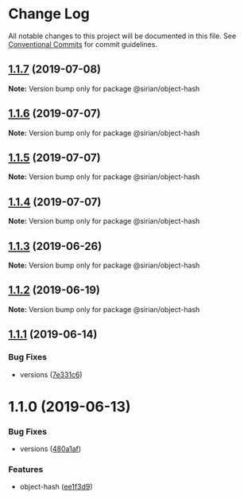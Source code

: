 # Change Log

All notable changes to this project will be documented in this file.
See [Conventional Commits](https://conventionalcommits.org) for commit guidelines.

## [1.1.7](https://github.com/sirian/js/compare/@sirian/object-hash@1.1.6...@sirian/object-hash@1.1.7) (2019-07-08)

**Note:** Version bump only for package @sirian/object-hash





## [1.1.6](https://github.com/sirian/js/compare/@sirian/object-hash@1.1.5...@sirian/object-hash@1.1.6) (2019-07-07)

**Note:** Version bump only for package @sirian/object-hash





## [1.1.5](https://github.com/sirian/js/compare/@sirian/object-hash@1.1.4...@sirian/object-hash@1.1.5) (2019-07-07)

**Note:** Version bump only for package @sirian/object-hash





## [1.1.4](https://github.com/sirian/js/compare/@sirian/object-hash@1.1.3...@sirian/object-hash@1.1.4) (2019-07-07)

**Note:** Version bump only for package @sirian/object-hash





## [1.1.3](https://github.com/sirian/js/compare/@sirian/object-hash@1.1.2...@sirian/object-hash@1.1.3) (2019-06-26)

**Note:** Version bump only for package @sirian/object-hash





## [1.1.2](https://github.com/sirian/js/compare/@sirian/object-hash@1.1.1...@sirian/object-hash@1.1.2) (2019-06-19)

**Note:** Version bump only for package @sirian/object-hash





## [1.1.1](https://github.com/sirian/js/compare/@sirian/object-hash@1.1.0...@sirian/object-hash@1.1.1) (2019-06-14)


### Bug Fixes

* versions ([7e331c6](https://github.com/sirian/js/commit/7e331c6))





# 1.1.0 (2019-06-13)


### Bug Fixes

* versions ([480a1af](https://github.com/sirian/js/commit/480a1af))


### Features

* object-hash ([ee1f3d9](https://github.com/sirian/js/commit/ee1f3d9))
